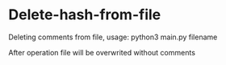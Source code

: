 # Delete-hash-from-file
Deleting comments from file, usage: python3 main.py filename

After operation file will be overwrited without comments
